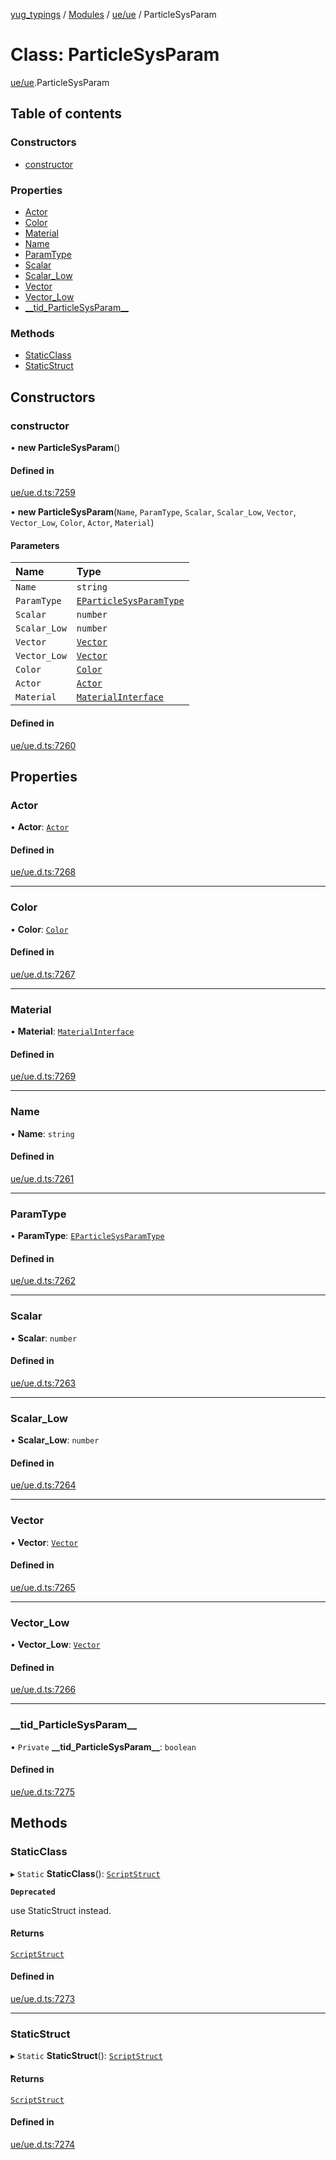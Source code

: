 [yug_typings](../README.md) / [Modules](../modules.md) / [ue/ue](../modules/ue_ue.md) / ParticleSysParam

# Class: ParticleSysParam

[ue/ue](../modules/ue_ue.md).ParticleSysParam

## Table of contents

### Constructors

- [constructor](ue_ue.ParticleSysParam.md#constructor)

### Properties

- [Actor](ue_ue.ParticleSysParam.md#actor)
- [Color](ue_ue.ParticleSysParam.md#color)
- [Material](ue_ue.ParticleSysParam.md#material)
- [Name](ue_ue.ParticleSysParam.md#name)
- [ParamType](ue_ue.ParticleSysParam.md#paramtype)
- [Scalar](ue_ue.ParticleSysParam.md#scalar)
- [Scalar\_Low](ue_ue.ParticleSysParam.md#scalar_low)
- [Vector](ue_ue.ParticleSysParam.md#vector)
- [Vector\_Low](ue_ue.ParticleSysParam.md#vector_low)
- [\_\_tid\_ParticleSysParam\_\_](ue_ue.ParticleSysParam.md#__tid_particlesysparam__)

### Methods

- [StaticClass](ue_ue.ParticleSysParam.md#staticclass)
- [StaticStruct](ue_ue.ParticleSysParam.md#staticstruct)

## Constructors

### constructor

• **new ParticleSysParam**()

#### Defined in

[ue/ue.d.ts:7259](https://github.com/YugMetaverse/yug_typings/blob/25cad34/ue/ue.d.ts#L7259)

• **new ParticleSysParam**(`Name`, `ParamType`, `Scalar`, `Scalar_Low`, `Vector`, `Vector_Low`, `Color`, `Actor`, `Material`)

#### Parameters

| Name | Type |
| :------ | :------ |
| `Name` | `string` |
| `ParamType` | [`EParticleSysParamType`](../enums/ue_ue.EParticleSysParamType.md) |
| `Scalar` | `number` |
| `Scalar_Low` | `number` |
| `Vector` | [`Vector`](ue_ue_s.Vector.md) |
| `Vector_Low` | [`Vector`](ue_ue_s.Vector.md) |
| `Color` | [`Color`](ue_ue_s.Color.md) |
| `Actor` | [`Actor`](ue_ue.Actor.md) |
| `Material` | [`MaterialInterface`](ue_ue.MaterialInterface.md) |

#### Defined in

[ue/ue.d.ts:7260](https://github.com/YugMetaverse/yug_typings/blob/25cad34/ue/ue.d.ts#L7260)

## Properties

### Actor

• **Actor**: [`Actor`](ue_ue.Actor.md)

#### Defined in

[ue/ue.d.ts:7268](https://github.com/YugMetaverse/yug_typings/blob/25cad34/ue/ue.d.ts#L7268)

___

### Color

• **Color**: [`Color`](ue_ue_s.Color.md)

#### Defined in

[ue/ue.d.ts:7267](https://github.com/YugMetaverse/yug_typings/blob/25cad34/ue/ue.d.ts#L7267)

___

### Material

• **Material**: [`MaterialInterface`](ue_ue.MaterialInterface.md)

#### Defined in

[ue/ue.d.ts:7269](https://github.com/YugMetaverse/yug_typings/blob/25cad34/ue/ue.d.ts#L7269)

___

### Name

• **Name**: `string`

#### Defined in

[ue/ue.d.ts:7261](https://github.com/YugMetaverse/yug_typings/blob/25cad34/ue/ue.d.ts#L7261)

___

### ParamType

• **ParamType**: [`EParticleSysParamType`](../enums/ue_ue.EParticleSysParamType.md)

#### Defined in

[ue/ue.d.ts:7262](https://github.com/YugMetaverse/yug_typings/blob/25cad34/ue/ue.d.ts#L7262)

___

### Scalar

• **Scalar**: `number`

#### Defined in

[ue/ue.d.ts:7263](https://github.com/YugMetaverse/yug_typings/blob/25cad34/ue/ue.d.ts#L7263)

___

### Scalar\_Low

• **Scalar\_Low**: `number`

#### Defined in

[ue/ue.d.ts:7264](https://github.com/YugMetaverse/yug_typings/blob/25cad34/ue/ue.d.ts#L7264)

___

### Vector

• **Vector**: [`Vector`](ue_ue_s.Vector.md)

#### Defined in

[ue/ue.d.ts:7265](https://github.com/YugMetaverse/yug_typings/blob/25cad34/ue/ue.d.ts#L7265)

___

### Vector\_Low

• **Vector\_Low**: [`Vector`](ue_ue_s.Vector.md)

#### Defined in

[ue/ue.d.ts:7266](https://github.com/YugMetaverse/yug_typings/blob/25cad34/ue/ue.d.ts#L7266)

___

### \_\_tid\_ParticleSysParam\_\_

• `Private` **\_\_tid\_ParticleSysParam\_\_**: `boolean`

#### Defined in

[ue/ue.d.ts:7275](https://github.com/YugMetaverse/yug_typings/blob/25cad34/ue/ue.d.ts#L7275)

## Methods

### StaticClass

▸ `Static` **StaticClass**(): [`ScriptStruct`](ue_ue.ScriptStruct.md)

**`Deprecated`**

use StaticStruct instead.

#### Returns

[`ScriptStruct`](ue_ue.ScriptStruct.md)

#### Defined in

[ue/ue.d.ts:7273](https://github.com/YugMetaverse/yug_typings/blob/25cad34/ue/ue.d.ts#L7273)

___

### StaticStruct

▸ `Static` **StaticStruct**(): [`ScriptStruct`](ue_ue.ScriptStruct.md)

#### Returns

[`ScriptStruct`](ue_ue.ScriptStruct.md)

#### Defined in

[ue/ue.d.ts:7274](https://github.com/YugMetaverse/yug_typings/blob/25cad34/ue/ue.d.ts#L7274)
